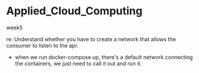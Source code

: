 # Applied_Cloud_Computing

week5

re:
Understand whether you have to create a network that allows the consumer to listen to the api:
* when we run docker-compose up, there's a default network connecting the containers, we just need to call it out and run it.
